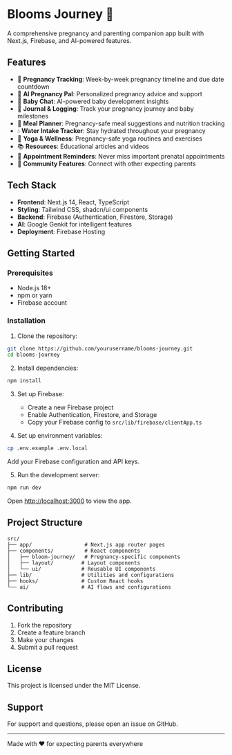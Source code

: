 # Blooms Journey 🌸

A comprehensive pregnancy and parenting companion app built with Next.js, Firebase, and AI-powered features.

## Features

- 🤱 **Pregnancy Tracking**: Week-by-week pregnancy timeline and due date countdown
- 💬 **AI Pregnancy Pal**: Personalized pregnancy advice and support
- 👶 **Baby Chat**: AI-powered baby development insights
- 📝 **Journal & Logging**: Track your pregnancy journey and baby milestones
- 🥗 **Meal Planner**: Pregnancy-safe meal suggestions and nutrition tracking
- 💧 **Water Intake Tracker**: Stay hydrated throughout your pregnancy
- 🧘 **Yoga & Wellness**: Pregnancy-safe yoga routines and exercises
- 📚 **Resources**: Educational articles and videos
- 🔔 **Appointment Reminders**: Never miss important prenatal appointments
- 👥 **Community Features**: Connect with other expecting parents

## Tech Stack

- **Frontend**: Next.js 14, React, TypeScript
- **Styling**: Tailwind CSS, shadcn/ui components
- **Backend**: Firebase (Authentication, Firestore, Storage)
- **AI**: Google Genkit for intelligent features
- **Deployment**: Firebase Hosting

## Getting Started

### Prerequisites

- Node.js 18+ 
- npm or yarn
- Firebase account

### Installation

1. Clone the repository:
```bash
git clone https://github.com/yourusername/blooms-journey.git
cd blooms-journey
```

2. Install dependencies:
```bash
npm install
```

3. Set up Firebase:
   - Create a new Firebase project
   - Enable Authentication, Firestore, and Storage
   - Copy your Firebase config to `src/lib/firebase/clientApp.ts`

4. Set up environment variables:
```bash
cp .env.example .env.local
```
Add your Firebase configuration and API keys.

5. Run the development server:
```bash
npm run dev
```

Open [http://localhost:3000](http://localhost:3000) to view the app.

## Project Structure

```
src/
├── app/                 # Next.js app router pages
├── components/          # React components
│   ├── bloom-journey/   # Pregnancy-specific components
│   ├── layout/         # Layout components
│   └── ui/             # Reusable UI components
├── lib/                # Utilities and configurations
├── hooks/              # Custom React hooks
└── ai/                 # AI flows and configurations
```

## Contributing

1. Fork the repository
2. Create a feature branch
3. Make your changes
4. Submit a pull request

## License

This project is licensed under the MIT License.

## Support

For support and questions, please open an issue on GitHub.

---

Made with ❤️ for expecting parents everywhere
